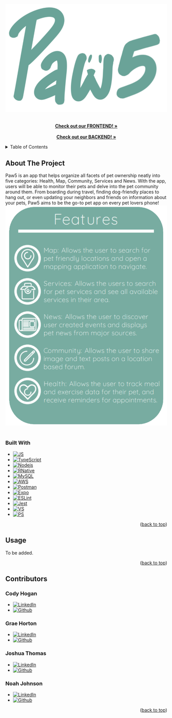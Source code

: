 <div id="top"></div>
<div align="center">
  <a href="https://github.com/Paw5" height="60" width="45">
    <img src="assets/Paw5Logo.png" alt="Logo">
  </a>
  
  <p align="center">
    <br />
    <a href="https://github.com/Paw5/frontend"><strong>Check out our FRONTEND! »</strong></a>
    <br />
    <br />
    <a href="https://github.com/Paw5/backend"><strong>Check out our BACKEND! »</strong></a>
  </p>
</div>

<details>
  <summary>Table of Contents</summary>
  <ol>
    <li>
      <a href="#about-the-project">About The Project</a>
      <ul>
        <li><a href="#tools">Tools</a></li>
      </ul>
    </li>
    <li><a href="#usage">Usage and Installation</a></li>
    <li><a href="#contributors">Contributors</a></li>
  </ol>
</details>

## About The Project
Paw5 is an app that helps organize all facets of pet ownership neatly into five categories: Health, Map, Community, Services and News. With the app, users will be able to monitor their pets and delve into the pet community around them. From boarding during travel, finding dog-friendly places to hang out, or even updating your neighbors and friends on information about your pets, Paw5 aims to be the go-to pet app on every pet lovers phone!
<img src="assets/paw5features.png" alt="Features">
<br />
<br />
### Built With
* [![JS]][JSurl]
* [![TypeScript]][TSurl]
* [![Nodejs]][Nodejsurl]
* [![RNative]][RNurl]
* [![MySQL]][MySQLurl]
* [![AWS]][AWSurl]
* [![Postman]][Postmanurl]
* [![Expo]][Expourl]
* [![ESLint]][ESurl]
* [![Jest]][Jesturl]
* [![VS]][VSurl]
* [![PS]][PSurl]

<p align="right">(<a href="#top">back to top</a>)</p>

## Usage
To be added.
<br />

<p align="right">(<a href="#top">back to top</a>)</p>

## Contributors

### Cody Hogan 
* [![LinkedIn]][LinkedInCody]
* [![Github]][GithubCody]

### Grae Horton 
* [![LinkedIn]][LinkedInGrae]
* [![Github]][GithubGrae]

### Joshua Thomas
* [![LinkedIn]][LinkedInJosh]
* [![Github]][GithubJosh]

### Noah Johnson
* [![LinkedIn]][LinkedInNoah]
* [![Github]][GithubNoah]

<p align="right">(<a href="#top">back to top</a>)</p>

[LinkedIn]: https://img.shields.io/badge/LinkedIn-0077B5?style=for-the-badge&logo=linkedin&logoColor=white
[Github]: https://img.shields.io/badge/GitHub-100000?style=for-the-badge&logo=github&logoColor=white
[LinkedInCody]: https://www.linkedin.com/in/codyqhogan/
[GithubCody]: https://github.com/codyqhogan
[LinkedInGrae]: https://www.linkedin.com/in/graehorton/
[GithubGrae]: https://github.com/kgh0054
[LinkedInNoah]: https://www.linkedin.com/in/noah-johnson-786455167/
[GithubNoah]: https://github.com/johnsnoa
[LinkedInJosh]: https://www.linkedin.com/in/joshuamathewthomas/
[GithubJosh]: https://github.com/KaptainJosh
[JS]: https://img.shields.io/badge/JavaScript-323330?style=for-the-badge&logo=javascript&logoColor=F7DF1E
[JSurl]: https://www.javascript.com/
[PS]: https://img.shields.io/badge/Adobe%20Photoshop-31A8FF?style=for-the-badge&logo=Adobe%20Photoshop&logoColor=black
[PSurl]: https://www.adobe.com/products/photoshop/landpa.html?sdid=KKQIN&mv=search&kw=photoshop&ef_id=Cj0KCQjwuaiXBhCCARIsAKZLt3kAIUDI8pHVI7aOMDhje43QN6h3HbJVwG3crWMH70Ihh7zIBdWU8lEaAtz_EALw_wcB:G:s&s_kwcid=AL!3085!3!522504775617!e!!g!!photoshop!1712238394!67643541820&gclid=Cj0KCQjwuaiXBhCCARIsAKZLt3kAIUDI8pHVI7aOMDhje43QN6h3HbJVwG3crWMH70Ihh7zIBdWU8lEaAtz_EALw_wcB
[VS]: https://img.shields.io/badge/Visual_Studio_Code-0078D4?style=for-the-badge&logo=visual%20studio%20code&logoColor=white
[VSurl]: https://code.visualstudio.com/
[RNative]: https://img.shields.io/badge/React_Native-20232A?style=for-the-badge&logo=react&logoColor=61DAFB
[RNurl]: https://reactnative.dev/
[AWS]: https://img.shields.io/badge/Amazon_AWS-232F3E?style=for-the-badge&logo=amazon-aws&logoColor=white
[AWSurl]: https://aws.amazon.com/
[Jest]: https://img.shields.io/badge/Jest-323330?style=for-the-badge&logo=Jest&logoColor=white
[Jesturl]: https://jestjs.io/
[Nodejs]: https://img.shields.io/badge/Node.js-43853D?style=for-the-badge&logo=node.js&logoColor=white
[Nodejsurl]: https://nodejs.org/en/
[MySQL]: https://img.shields.io/badge/MySQL-005C84?style=for-the-badge&logo=mysql&logoColor=white
[MySQLurl]: https://www.mysql.com/
[ESLint]: https://img.shields.io/badge/eslint-3A33D1?style=for-the-badge&logo=eslint&logoColor=white
[ESurl]: https://eslint.org/
[TypeScript]: https://img.shields.io/badge/TypeScript-007ACC?style=for-the-badge&logo=typescript&logoColor=white
[TSurl]: https://www.typescriptlang.org/
[Expo]: https://img.shields.io/badge/expo-1C1E24?style=for-the-badge&logo=expo&logoColor=#D04A37
[Expourl]: https://expo.dev/client
[Postman]: https://img.shields.io/badge/Postman-FF6C37?style=for-the-badge&logo=postman&logoColor=white
[Postmanurl]: https://www.postman.com/
